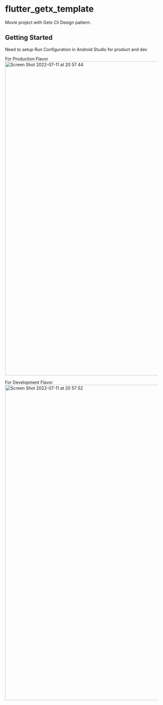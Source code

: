 # flutter_getx_template

Movie project with Getx Cli Design pattern.

## Getting Started

Need to setup Run Configuration in Android Studio for product and dev

For Production Flavor
<img width="1035" alt="Screen Shot 2022-07-11 at 20 57 44" src="https://user-images.githubusercontent.com/40586785/178288054-08d64051-4207-4aff-82e1-379a58285656.png">

For Development Flavor
<img width="1039" alt="Screen Shot 2022-07-11 at 20 57 52" src="https://user-images.githubusercontent.com/40586785/178288075-011598c9-5e4e-4197-afa0-0e04270e6987.png">
